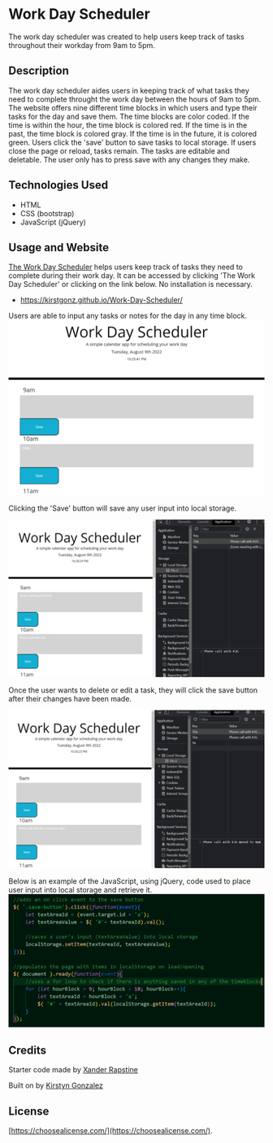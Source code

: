 # Work Day Scheduler

The work day scheduler was created to help users keep track of tasks throughout their workday from 9am to 5pm.


## Description

The work day scheduler aides users in keeping track of what tasks they need to complete throught the work day between the hours of 9am to 5pm. The website offers nine different time blocks in which users and type their tasks for the day and save them. The time blocks are color coded. If the time is within the hour, the time block is colored red. If the time is in the past, the time block is colored gray. If the time is in the future, it is colored green. Users click the 'save' button to save tasks to local storage. If users close the page or reload, tasks remain. The tasks are editable and deletable. The user only has to press save with any changes they make.

## Technologies Used

- HTML
- CSS (bootstrap)
- JavaScript (jQuery)


## Usage and Website

[The Work Day Scheduler](https://kirstgonz.github.io/Work-Day-Scheduler/) helps users keep track of tasks they need to complete during their work day. It can be accessed by clicking 'The Work Day Scheduler' or clicking on the link below. No installation is necessary.

- https://kirstgonz.github.io/Work-Day-Scheduler/

Users are able to input any tasks or notes for the day in any time block.
![Work Day Scheduler with user input](assets/img/workdayscheduler.png)


Clicking the 'Save' button will save any user input into local storage.

![User input saved to local storage](assets/img/localstorage.png)

Once the user wants to delete or edit a task, they will click the save button after their changes have been made.

![Changes in user input saved to local storage](assets/img/localstorageeditdelete.png)

Below is an example of the JavaScript, using jQuery, code used to place user input into local storage and retrieve it.
![localstorage-code](assets/img/localstoragecode.png)


## Credits

Starter code made by [Xander Rapstine](https://github.com/Xandromus) 

Built on by [Kirstyn Gonzalez](https://github.com/kirstgonz)

## License

[https://choosealicense.com/](https://choosealicense.com/).

